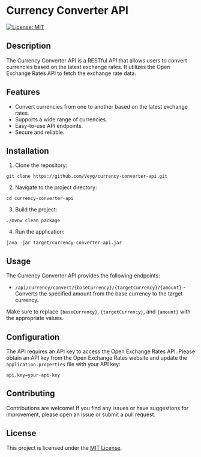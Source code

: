 # Currency Converter API

[![License: MIT](https://img.shields.io/badge/License-MIT-yellow.svg)](https://opensource.org/licenses/MIT)

## Description

The Currency Converter API is a RESTful API that allows users to convert currencies based on the latest exchange rates. It utilizes the Open Exchange Rates API to fetch the exchange rate data.

## Features

- Convert currencies from one to another based on the latest exchange rates.
- Supports a wide range of currencies.
- Easy-to-use API endpoints.
- Secure and reliable.

## Installation

1. Clone the repository:

```
git clone https://github.com/Veyg/currency-converter-api.git
```

2. Navigate to the project directory:

```
cd currency-converter-api
```

3. Build the project:

```
./mvnw clean package
```

4. Run the application:

```
java -jar target/currency-converter-api.jar
```

## Usage

The Currency Converter API provides the following endpoints:

- `/api/currency/convert/{baseCurrency}/{targetCurrency}/{amount}` - Converts the specified amount from the base currency to the target currency.

Make sure to replace `{baseCurrency}`, `{targetCurrency}`, and `{amount}` with the appropriate values.

## Configuration

The API requires an API key to access the Open Exchange Rates API. Please obtain an API key from the Open Exchange Rates website and update the `application.properties` file with your API key:

```
api.key=your-api-key
```

## Contributing

Contributions are welcome! If you find any issues or have suggestions for improvement, please open an issue or submit a pull request.

## License

This project is licensed under the [MIT License](https://opensource.org/licenses/MIT).